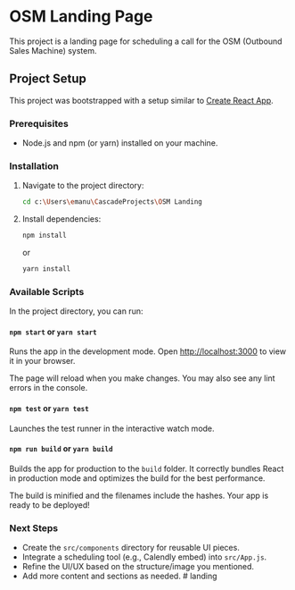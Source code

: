 # OSM Landing Page

This project is a landing page for scheduling a call for the OSM (Outbound Sales Machine) system.

## Project Setup

This project was bootstrapped with a setup similar to [Create React App](https://github.com/facebook/create-react-app).

### Prerequisites

- Node.js and npm (or yarn) installed on your machine.

### Installation

1.  Navigate to the project directory:
    ```bash
    cd c:\Users\emanu\CascadeProjects\OSM Landing
    ```
2.  Install dependencies:
    ```bash
    npm install
    ```
    or
    ```bash
    yarn install
    ```

### Available Scripts

In the project directory, you can run:

#### `npm start` or `yarn start`

Runs the app in the development mode.
Open [http://localhost:3000](http://localhost:3000) to view it in your browser.

The page will reload when you make changes.
You may also see any lint errors in the console.

#### `npm test` or `yarn test`

Launches the test runner in the interactive watch mode.

#### `npm run build` or `yarn build`

Builds the app for production to the `build` folder.
It correctly bundles React in production mode and optimizes the build for the best performance.

The build is minified and the filenames include the hashes.
Your app is ready to be deployed!

### Next Steps

- Create the `src/components` directory for reusable UI pieces.
- Integrate a scheduling tool (e.g., Calendly embed) into `src/App.js`.
- Refine the UI/UX based on the structure/image you mentioned.
- Add more content and sections as needed.
#   l a n d i n g  
 